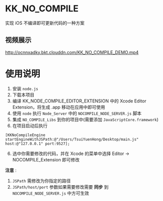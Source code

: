 # KK_NO_COMPILE
实现 iOS 不编译即可更新代码的一种方案

## 视频展示
http://ocnnxadky.bkt.clouddn.com/KK_NO_COMPILE_DEMO.mp4

# 使用说明
1. 安装 `node.js`
2. 下载本项目
2. 编译 KK_NODE_COMPILE_EDITOR_EXTENSION 中的 Xcode Editor Extension，将生成 .app 移动在应用中即可使用
3. 使用 `node` 执行 `Node_Server` 中的 `NOCOMPILE_NODE_SERVER.js` 脚本
4. 集成 `NO_COMPILE_Libs` 到你的项目中(需要添加 `JavaScriptCore.framework`)
5. 在项目启动后执行

```
[KKNoCompileEngine startEngineWithJSPath:@"/Users/TsuiYuenHong/Desktop/main.js" host:@"127.0.0.1" port:9527];
```

6. 选中你需要修改的代码，并在 Xcode 的菜单中选择 Editor -> NOCOMPILE_Extension 即可修改

**注意** :
1. `JSPath` 需修改为你指定的路径
2. `JSPath/host/port` 参数如果需要修改需要 **同步** 到 `NOCOMPILE_NODE_SERVER.js` 中方可生效
